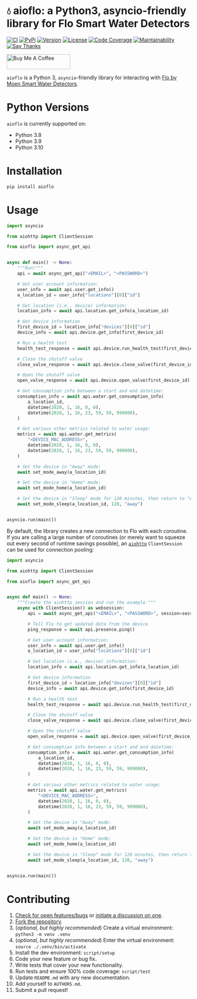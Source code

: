 # 💧 aioflo: a Python3, asyncio-friendly library for Flo Smart Water Detectors

[![CI](https://github.com/bachya/aioflo/workflows/CI/badge.svg)](https://github.com/bachya/aioflo/actions)
[![PyPi](https://img.shields.io/pypi/v/aioflo.svg)](https://pypi.python.org/pypi/aioflo)
[![Version](https://img.shields.io/pypi/pyversions/aioflo.svg)](https://pypi.python.org/pypi/aioflo)
[![License](https://img.shields.io/pypi/l/aioflo.svg)](https://github.com/bachya/aioflo/blob/main/LICENSE)
[![Code Coverage](https://codecov.io/gh/bachya/aioflo/branch/main/graph/badge.svg)](https://codecov.io/gh/bachya/aioflo)
[![Maintainability](https://api.codeclimate.com/v1/badges/1b6949e0c97708925315/maintainability)](https://codeclimate.com/github/bachya/aioflo/maintainability)
[![Say Thanks](https://img.shields.io/badge/SayThanks-!-1EAEDB.svg)](https://saythanks.io/to/bachya)

<a href="https://www.buymeacoffee.com/bachya1208P" target="_blank"><img src="https://cdn.buymeacoffee.com/buttons/default-orange.png" alt="Buy Me A Coffee" height="41" width="174"></a>

`aioflo` is a Python 3, `asyncio`-friendly library for interacting with
[Flo by Moen Smart Water Detectors](https://www.moen.com/flo).

# Python Versions

`aioflo` is currently supported on:

* Python 3.8
* Python 3.9
* Python 3.10

# Installation

```python
pip install aioflo
```

# Usage

```python
import asyncio

from aiohttp import ClientSession

from aioflo import async_get_api


async def main() -> None:
    """Run!"""
    api = await async_get_api("<EMAIL>", "<PASSWORD>")

    # Get user account information:
    user_info = await api.user.get_info()
    a_location_id = user_info["locations"][0]["id"]

    # Get location (i.e., device) information:
    location_info = await api.location.get_info(a_location_id)

    # Get device information
    first_device_id = location_info["devices"][0]["id"]
    device_info = await api.device.get_info(first_device_id)

    # Run a health test
    health_test_response = await api.device.run_health_test(first_device_id)

    # Close the shutoff valve
    close_valve_response = await api.device.close_valve(first_device_id)

    # Open the shutoff valve
    open_valve_response = await api.device.open_valve(first_device_id)

    # Get consumption info between a start and end datetime:
    consumption_info = await api.water.get_consumption_info(
        a_location_id,
        datetime(2020, 1, 16, 0, 0),
        datetime(2020, 1, 16, 23, 59, 59, 999000),
    )

    # Get various other metrics related to water usage:
    metrics = await api.water.get_metrics(
        "<DEVICE_MAC_ADDRESS>",
        datetime(2020, 1, 16, 0, 0),
        datetime(2020, 1, 16, 23, 59, 59, 999000),
    )

    # Set the device in "Away" mode:
    await set_mode_away(a_location_id)

    # Set the device in "Home" mode:
    await set_mode_home(a_location_id)

    # Set the device in "Sleep" mode for 120 minutes, then return to "Away" mode:
    await set_mode_sleep(a_location_id, 120, "away")


asyncio.run(main())
```

By default, the library creates a new connection to Flo with each coroutine. If you are
calling a large number of coroutines (or merely want to squeeze out every second of
runtime savings possible), an
[`aiohttp`](https://github.com/aio-libs/aiohttp) `ClientSession` can be used for connection
pooling:

```python
import asyncio

from aiohttp import ClientSession

from aioflo import async_get_api


async def main() -> None:
    """Create the aiohttp session and run the example."""
    async with ClientSession() as websession:
        api = await async_get_api("<EMAIL>", "<PASSWORD>", session=session)

        # Tell Flo to get updated data from the device
        ping_response = await api.presence.ping()

        # Get user account information:
        user_info = await api.user.get_info()
        a_location_id = user_info["locations"][0]["id"]

        # Get location (i.e., device) information:
        location_info = await api.location.get_info(a_location_id)

        # Get device information
        first_device_id = location_info["devices"][0]["id"]
        device_info = await api.device.get_info(first_device_id)

        # Run a health test
        health_test_response = await api.device.run_health_test(first_device_id)

        # Close the shutoff valve
        close_valve_response = await api.device.close_valve(first_device_id)

        # Open the shutoff valve
        open_valve_response = await api.device.open_valve(first_device_id)

        # Get consumption info between a start and end datetime:
        consumption_info = await api.water.get_consumption_info(
            a_location_id,
            datetime(2020, 1, 16, 0, 0),
            datetime(2020, 1, 16, 23, 59, 59, 999000),
        )

        # Get various other metrics related to water usage:
        metrics = await api.water.get_metrics(
            "<DEVICE_MAC_ADDRESS>",
            datetime(2020, 1, 16, 0, 0),
            datetime(2020, 1, 16, 23, 59, 59, 999000),
        )

        # Set the device in "Away" mode:
        await set_mode_away(a_location_id)

        # Set the device in "Home" mode:
        await set_mode_home(a_location_id)

        # Set the device in "Sleep" mode for 120 minutes, then return to "Away" mode:
        await set_mode_sleep(a_location_id, 120, "away")


asyncio.run(main())
```

# Contributing

1. [Check for open features/bugs](https://github.com/bachya/aioflo/issues)
  or [initiate a discussion on one](https://github.com/bachya/aioflo/issues/new).
2. [Fork the repository](https://github.com/bachya/aioflo/fork).
3. (_optional, but highly recommended_) Create a virtual environment: `python3 -m venv .venv`
4. (_optional, but highly recommended_) Enter the virtual environment: `source ./.venv/bin/activate`
5. Install the dev environment: `script/setup`
6. Code your new feature or bug fix.
7. Write tests that cover your new functionality.
8. Run tests and ensure 100% code coverage: `script/test`
9. Update `README.md` with any new documentation.
10. Add yourself to `AUTHORS.md`.
11. Submit a pull request!
